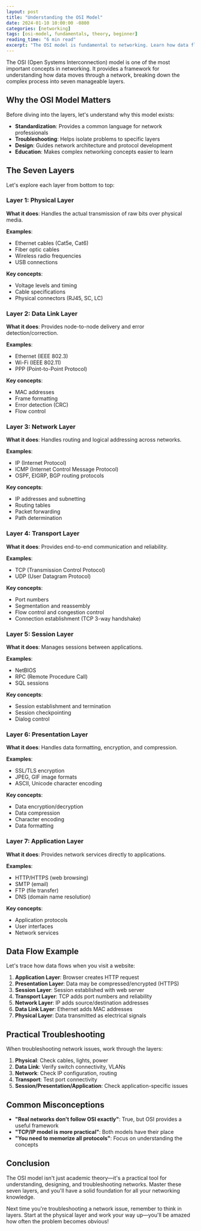 ```yaml
---
layout: post
title: "Understanding the OSI Model"
date: 2024-01-10 10:00:00 -0800
categories: [networking]
tags: [osi-model, fundamentals, theory, beginner]
reading_time: "6 min read"
excerpt: "The OSI model is fundamental to networking. Learn how data flows through the seven layers and why each layer matters."
---
```


The OSI (Open Systems Interconnection) model is one of the most important concepts in networking. It provides a framework for understanding how data moves through a network, breaking down the complex process into seven manageable layers.

## Why the OSI Model Matters

Before diving into the layers, let's understand why this model exists:

- **Standardization**: Provides a common language for network professionals
- **Troubleshooting**: Helps isolate problems to specific layers
- **Design**: Guides network architecture and protocol development
- **Education**: Makes complex networking concepts easier to learn

## The Seven Layers

Let's explore each layer from bottom to top:

### Layer 1: Physical Layer

**What it does**: Handles the actual transmission of raw bits over physical media.

**Examples**:
- Ethernet cables (Cat5e, Cat6)
- Fiber optic cables
- Wireless radio frequencies
- USB connections

**Key concepts**:
- Voltage levels and timing
- Cable specifications
- Physical connectors (RJ45, SC, LC)

### Layer 2: Data Link Layer

**What it does**: Provides node-to-node delivery and error detection/correction.

**Examples**:
- Ethernet (IEEE 802.3)
- Wi-Fi (IEEE 802.11)
- PPP (Point-to-Point Protocol)

**Key concepts**:
- MAC addresses
- Frame formatting
- Error detection (CRC)
- Flow control

### Layer 3: Network Layer

**What it does**: Handles routing and logical addressing across networks.

**Examples**:
- IP (Internet Protocol)
- ICMP (Internet Control Message Protocol)
- OSPF, EIGRP, BGP routing protocols

**Key concepts**:
- IP addresses and subnetting
- Routing tables
- Packet forwarding
- Path determination

### Layer 4: Transport Layer

**What it does**: Provides end-to-end communication and reliability.

**Examples**:
- TCP (Transmission Control Protocol)
- UDP (User Datagram Protocol)

**Key concepts**:
- Port numbers
- Segmentation and reassembly
- Flow control and congestion control
- Connection establishment (TCP 3-way handshake)

### Layer 5: Session Layer

**What it does**: Manages sessions between applications.

**Examples**:
- NetBIOS
- RPC (Remote Procedure Call)
- SQL sessions

**Key concepts**:
- Session establishment and termination
- Session checkpointing
- Dialog control

### Layer 6: Presentation Layer

**What it does**: Handles data formatting, encryption, and compression.

**Examples**:
- SSL/TLS encryption
- JPEG, GIF image formats
- ASCII, Unicode character encoding

**Key concepts**:
- Data encryption/decryption
- Data compression
- Character encoding
- Data formatting

### Layer 7: Application Layer

**What it does**: Provides network services directly to applications.

**Examples**:
- HTTP/HTTPS (web browsing)
- SMTP (email)
- FTP (file transfer)
- DNS (domain name resolution)

**Key concepts**:
- Application protocols
- User interfaces
- Network services

## Data Flow Example

Let's trace how data flows when you visit a website:

1. **Application Layer**: Browser creates HTTP request
2. **Presentation Layer**: Data may be compressed/encrypted (HTTPS)
3. **Session Layer**: Session established with web server
4. **Transport Layer**: TCP adds port numbers and reliability
5. **Network Layer**: IP adds source/destination addresses
6. **Data Link Layer**: Ethernet adds MAC addresses
7. **Physical Layer**: Data transmitted as electrical signals

## Practical Troubleshooting

When troubleshooting network issues, work through the layers:

1. **Physical**: Check cables, lights, power
2. **Data Link**: Verify switch connectivity, VLANs
3. **Network**: Check IP configuration, routing
4. **Transport**: Test port connectivity
5. **Session/Presentation/Application**: Check application-specific issues

## Common Misconceptions

- **"Real networks don't follow OSI exactly"**: True, but OSI provides a useful framework
- **"TCP/IP model is more practical"**: Both models have their place
- **"You need to memorize all protocols"**: Focus on understanding the concepts

## Conclusion

The OSI model isn't just academic theory—it's a practical tool for understanding, designing, and troubleshooting networks. Master these seven layers, and you'll have a solid foundation for all your networking knowledge.

Next time you're troubleshooting a network issue, remember to think in layers. Start at the physical layer and work your way up—you'll be amazed how often the problem becomes obvious!